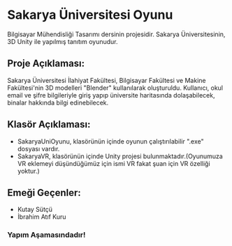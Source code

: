 # Sakarya Üniversitesi Oyunu
Bilgisayar Mühendisliği Tasarımı dersinin projesidir. Sakarya Üniversitesinin, 3D Unity ile yapılmış tanıtım oyunudur.

## Proje Açıklaması:
  Sakarya Üniversitesi İlahiyat Fakültesi, Bilgisayar Fakültesi ve Makine Fakültesi'nin 3D modelleri "Blender" kullanılarak oluşturuldu.
  Kullanıcı, okul email ve şifre bilgileriyle giriş yapıp üniversite haritasında dolaşabilecek, binalar hakkında bilgi edinebilecek.
  
## Klasör Açıklaması:
  - SakaryaUniOyunu, klasörünün içinde oyunun çalıştırılabilir ".exe" dosyası vardır.
  - SakaryaVR, klasörünün içinde Unity projesi bulunmaktadır.(Oyunumuza VR eklemeyi düşündüğümüz için ismi VR fakat şuan için VR özelliği yoktur.)
  
## Emeği Geçenler:
  - Kutay Sütçü
  - İbrahim Atıf Kuru
  
### Yapım Aşamasındadır!

